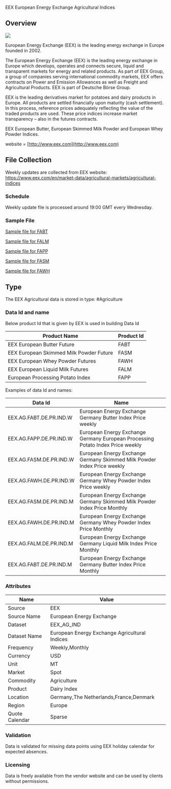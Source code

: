 EEX European Energy Exchange Agricultural Indices  

## Overview

![](/img/data/eex.png)

European Energy Exchange (EEX) is the leading energy exchange in Europe founded in 2002.

The European Energy Exchange (EEX) is the leading energy exchange in Europe which develops, operates and connects secure, liquid and transparent markets for energy and related products. As part of EEX Group, a group of companies serving international commodity markets, EEX offers contracts on Power and Emission Allowances as well as Freight and Agricultural Products. EEX is part of Deutsche Börse Group.

EEX is the leading derivatives market for potatoes and dairy products in Europe. All products are settled financially upon maturity (cash settlement). In this process, reference prices adequately reflecting the value of the traded products are used. These price indices increase market transparency – also in the futures contracts.

EEX European Butter, European Skimmed Milk Powder and European Whey Powder Indices.

website = [http://www.eex.com](http://www.eex.com)

## File Collection
Weekly updates are collected from EEX website: https://www.eex.com/en/market-data/agricultural-markets/agricultural-indices

### Schedule

Weekly update file is processed around 19:00 GMT every Wednesday.

### Sample File

[Sample file for FABT](pathname:///file-samples/FABT_Index_DE.xls)

[Sample file for FALM](pathname:///file-samples/FALM_Index_DE.xls)

[Sample file for FAPP](pathname:///file-samples/FAPP_Index_DE.xls)

[Sample file for FASM](pathname:///file-samples/FASM_Index_DE.xls)

[Sample file for FAWH](pathname:///file-samples/FAWH_Index_DE.xls)

## Type

The EEX Agricultural data is stored in type: #Agriculture

### Data Id and name

Below product Id that is given by EEX is used in building Data Id

|**Product Name**|**Product Id**|
|-|-|
|EEX European Butter Future|FABT|
|EEX European Skimmed Milk Powder Future|FASM|
|EEX European Whey Powder Futures|FAWH|
|EEX European Liquid Milk Futures|FALM|
|European Processing Potato Index|FAPP|

Examples of data Id and names:

|Data Id|Name|
|-|-|
|EEX.AG.FABT.DE.PR.IND.W|European Energy Exchange Germany Butter Index Price weekly|
|EEX.AG.FAPP.DE.PR.IND.W|European Energy Exchange Germany European Processing Potato Index Price weekly|
|EEX.AG.FASM.DE.PR.IND.W|European Energy Exchange Germany Skimmed Milk Powder Index Price weekly|
|EEX.AG.FAWH.DE.PR.IND.W|European Energy Exchange Germany Whey Powder Index Price weekly|
|EEX.AG.FASM.DE.PR.IND.M|European Energy Exchange Germany Skimmed Milk Powder Index Price Monthly|
|EEX.AG.FAWH.DE.PR.IND.M|European Energy Exchange Germany Whey Powder Index Price Monthly|
|EEX.AG.FALM.DE.PR.IND.M|European Energy Exchange Germany Liquid Milk Index Price Monthly|
|EEX.AG.FABT.DE.PR.IND.M|European Energy Exchange Germany Butter Index Price Monthly|

### Attributes

|Name|Value|
|-|-|
|Source|EEX|
|Source Name|European Energy Exchange|
|Dataset|EEX_AG_IND|
|Dataset Name|European Energy Exchange Agricultural Indices|
|Frequency|Weekly,Monthly|
|Currency|USD|
|Unit|MT|
|Market|Spot|
|Commodity|Agriculture|
|Product|Dairy Index|
|Location|Germany,The Netherlands,France,Denmark|
|Region|Europe|
|Quote Calendar|Sparse|


### Validation

Data is validated for missing data points using EEX holiday calendar for expected absences.

### Licensing

Data is freely available from the vendor website and can be used by clients without permissions.
